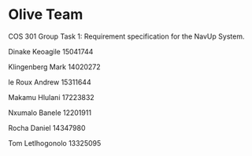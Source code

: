 # Olive Team
COS 301 Group Task 1: Requirement specification for the NavUp System.

Dinake    Keoagile    15041744

Klingenberg    Mark   14020272

le Roux    Andrew     15311644

Makamu    Hlulani     17223832

Nxumalo    Banele     12201911

Rocha    Daniel       14347980

Tom    Letlhogonolo   13325095 
